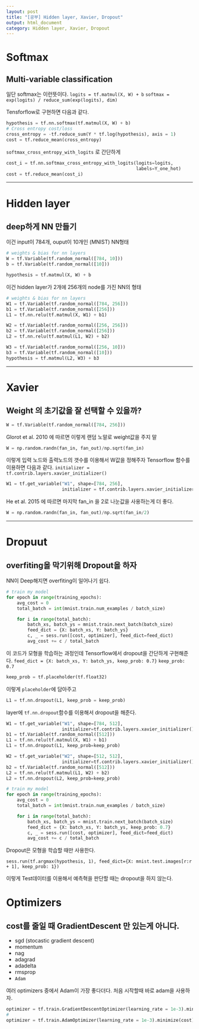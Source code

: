 ```yaml
---
layout: post
title: "[공부] Hidden layer, Xavier, Dropout"
output: html_document
category: Hidden layer, Xavier, Dropout
---
```


# Softmax

## Multi-variable classification

일단 softmax는 이런뜻이다.
`logits = tf.matmul(X, W) + b`
`softmax = exp(logits) / reduce_sum(exp(logits), dim)`

Tensforflow로 구현하면 다음과 같다.

```python
hypothesis = tf.nn.softmax(tf.matmul(X, W) + b)
# Cross entropy cost/loss
cross_entropy = -tf.reduce_sum(Y * tf.log(hypothesis), axis = 1)
cost = tf.reduce_mean(cross_entropy)
```

`softmax_cross_entropy_with_logits` 로 간단하게

```python
cost_i = tf.nn.softmax_cross_entropy_with_logits(logits=logits,
                                                 labels=Y_one_hot)
cost = tf.reduce_mean(cost_i)
```

---


# Hidden layer

## deep하게 NN 만들기

이건 input이 784개, ouput이 10개인 (MNIST) NN형태

```python
# weights & bias for nn layers
W = tf.Variable(tf.random_normal([784, 10]))
b = tf.Variable(tf.random_normal([10]))

hypothesis = tf.matmul(X, W) + b
```

이건 hidden layer가 2개에 256개의 node를 가진 NN의 형태

```python
# weights & bias for nn layers
W1 = tf.Variable(tf.random_normal([784, 256]))
b1 = tf.Variable(tf.random_normal([256]))
L1 = tf.nn.relu(tf.matmul(X, W1) + b1)

W2 = tf.Variable(tf.random_normal([256, 256]))
b2 = tf.Variable(tf.random_normal([256]))
L2 = tf.nn.relu(tf.matmul(L1, W2) + b2)

W3 = tf.Variable(tf.random_normal([256, 10]))
b3 = tf.Variable(tf.random_normal([10]))
hypothesis = tf.matmul(L2, W3) + b3
```


---

# Xavier

## Weight 의 초기값을 잘 선택할 수 있을까?


```python
W = tf.Variable(tf.random_normal([784, 256]))
```
Glorot et al. 2010 에 따르면
이렇게 랜덤 노말로 weight값을 주지 말

```python
W = np.random.randn(fan_in, fan_out)/np.sqrt(fan_in)
```

이렇게 입력 노드와 출력노드의 갯수를 이용해서 W값을 정해주자
Tensorflow 함수를 이용하면 다음과 같다.
`initializer = tf.contrib.layers.xavier_initializer()`

```python
W1 = tf.get_variable("W1", shape=[784, 256],
                     initializer = tf.contrib.layers.xavier_initializer())
```

He et al. 2015 에 따르면
마지막 fan_in 을 2로 나눈값을 사용하는게 더 좋다.

```python
W = np.random.randn(fan_in, fan_out)/np.sqrt(fan_in/2)
```

---

# Dropuut

## overfiting을 막기위해 Dropout을 하자

NN이 Deep해지면 overfiting이 일어나기 쉽다.

```python
# train my model
for epoch in range(training_epochs):
    avg_cost = 0
    total_batch = int(mnist.train.num_examples / batch_size)

    for i in range(total_batch):
        batch_xs, batch_ys = mnist.train.next_batch(batch_size)
        feed_dict = {X: batch_xs, Y: batch_ys}
        c, _ = sess.run([cost, optimizer], feed_dict=feed_dict)
        avg_cost += c / total_batch
```

이 코드가 모형을 학습하는 과정인데
Tensorflow에서 dropout을 간단하게 구현해준다.
`feed_dict = {X: batch_xs, Y: batch_ys, keep_prob: 0.7}`
`keep_prob: 0.7`

```python
keep_prob = tf.placeholder(tf.float32)
```

이렇게 `placeholder`에 담아주고

```python
L1 = tf.nn.dropout(L1, keep_prob = keep_prob)
```

layer에 `tf.nn.dropout`함수를 이용해서 dropout을 해준다.

```python
W1 = tf.get_variable("W1", shape=[784, 512],
                     initializer=tf.contrib.layers.xavier_initializer())
b1 = tf.Variable(tf.random_normal([512]))
L1 = tf.nn.relu(tf.matmul(X, W1) + b1)
L1 = tf.nn.dropout(L1, keep_prob=keep_prob)

W2 = tf.get_variable("W2", shape=[512, 512],
                     initializer=tf.contrib.layers.xavier_initializer())
b2 = tf.Variable(tf.random_normal([512]))
L2 = tf.nn.relu(tf.matmul(L1, W2) + b2)
L2 = tf.nn.dropout(L2, keep_prob=keep_prob)
```
    
```python
# train my model
for epoch in range(training_epochs):
    avg_cost = 0
    total_batch = int(mnist.train.num_examples / batch_size)

    for i in range(total_batch):
        batch_xs, batch_ys = mnist.train.next_batch(batch_size)
        feed_dict = {X: batch_xs, Y: batch_ys, keep_prob: 0.7}
        c, _ = sess.run([cost, optimizer], feed_dict=feed_dict)
        avg_cost += c / total_batch
```

Dropout은 모형을 학습할 때만 사용한다.

`sess.run(tf.argmax(hypothesis, 1), feed_dict={X: mnist.test.images[r:r + 1], keep_prob: 1})`

이렇게 Test데이터를 이용해서 예측혁을 판단할 때는 dropout을 하지 않는다.


# Optimizers

## cost를 줄일 때 GradientDescent 만 있는게 아니다.

* sgd (stocastic gradient descent)
* momentum
* nag
* adagrad
* adadelta
* rmsprop
* `Adam`

여러 optimizers 중에서 Adam이 가장 좋다더다.
처음 시작할때 바로 adam을 사용하자.

```python
optimizer = tf.train.GradientDescentOptimizer(learning_rate = 1e-3).minimize(cost)
#
optimizer = tf.train.AdamOptimizer(learning_rate = 1e-3).minimize(cost)
```



